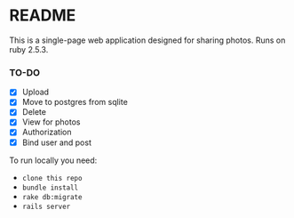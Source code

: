 # README

This is a single-page web application designed for sharing photos.
Runs on ruby 2.5.3.

### TO-DO
- [x] Upload
- [x] Move to postgres from sqlite
- [x] Delete
- [x] View for photos
- [x] Authorization
- [x] Bind user and post

To run locally you need: 
* `clone this repo`
* `bundle install`
* `rake db:migrate`
* `rails server`
